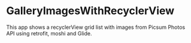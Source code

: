 # GalleryImagesWithRecyclerView

This app shows a recyclerView grid list with images from Picsum Photos API using retrofit, moshi and Glide.
